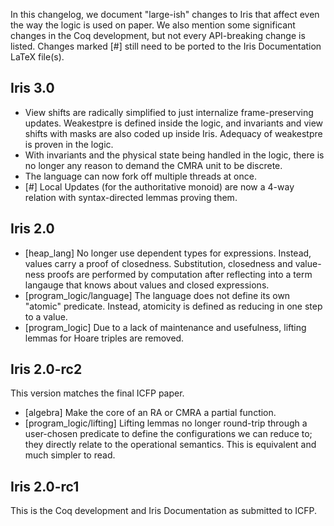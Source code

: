 In this changelog, we document "large-ish" changes to Iris that affect even the
way the logic is used on paper.  We also mention some significant changes in the
Coq development, but not every API-breaking change is listed.  Changes marked
[#] still need to be ported to the Iris Documentation LaTeX file(s).

## Iris 3.0

* View shifts are radically simplified to just internalize frame-preserving
  updates.  Weakestpre is defined inside the logic, and invariants and view
  shifts with masks are also coded up inside Iris.  Adequacy of weakestpre
  is proven in the logic.
* With invariants and the physical state being handled in the logic, there
  is no longer any reason to demand the CMRA unit to be discrete.
* The language can now fork off multiple threads at once.
* [#] Local Updates (for the authoritative monoid) are now a 4-way relation
  with syntax-directed lemmas proving them.

## Iris 2.0

* [heap_lang] No longer use dependent types for expressions.  Instead, values
  carry a proof of closedness.  Substitution, closedness and value-ness proofs
  are performed by computation after reflecting into a term langauge that knows
  about values and closed expressions.
* [program_logic/language] The language does not define its own "atomic"
  predicate.  Instead, atomicity is defined as reducing in one step to a value.
* [program_logic] Due to a lack of maintenance and usefulness, lifting lemmas
  for Hoare triples are removed.

## Iris 2.0-rc2

This version matches the final ICFP paper.

* [algebra] Make the core of an RA or CMRA a partial function.
* [program_logic/lifting] Lifting lemmas no longer round-trip through a
  user-chosen predicate to define the configurations we can reduce to; they
  directly relate to the operational semantics.  This is equivalent and
  much simpler to read.

## Iris 2.0-rc1

This is the Coq development and Iris Documentation as submitted to ICFP.
